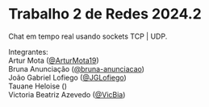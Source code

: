 # Trabalho 2 de Redes 2024.2
Chat em tempo real usando sockets TCP | UDP.

Integrantes:  
Artur Mota ([@ArturMota19](https://github.com/ArturMota19]))\
Bruna Anunciação ([@bruna-anunciacao](https://github.com/bruna-anunciacao))\
João Gabriel Lofiego ([@JGLofiego](https://github.com/JGLofiego))\
Tauane Heloise ()\
Victoria Beatriz Azevedo ([@VicBia](https://github.com/VicBia))
